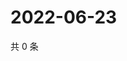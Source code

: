 # 2022-06-23

共 0 条

<!-- BEGIN WEIBO -->
<!-- 最后更新时间 Thu Jun 23 2022 11:36:08 GMT+0800 (China Standard Time) -->

<!-- END WEIBO -->
